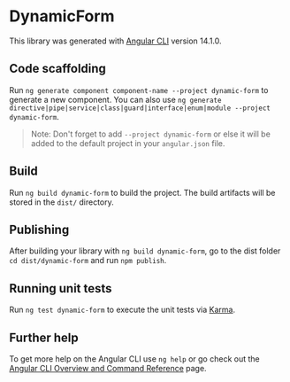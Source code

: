 # DynamicForm

This library was generated with [Angular CLI](https://github.com/angular/angular-cli) version 14.1.0.

## Code scaffolding

Run `ng generate component component-name --project dynamic-form` to generate a new component. You can also use `ng generate directive|pipe|service|class|guard|interface|enum|module --project dynamic-form`.
> Note: Don't forget to add `--project dynamic-form` or else it will be added to the default project in your `angular.json` file. 

## Build

Run `ng build dynamic-form` to build the project. The build artifacts will be stored in the `dist/` directory.

## Publishing

After building your library with `ng build dynamic-form`, go to the dist folder `cd dist/dynamic-form` and run `npm publish`.

## Running unit tests

Run `ng test dynamic-form` to execute the unit tests via [Karma](https://karma-runner.github.io).

## Further help

To get more help on the Angular CLI use `ng help` or go check out the [Angular CLI Overview and Command Reference](https://angular.io/cli) page.
